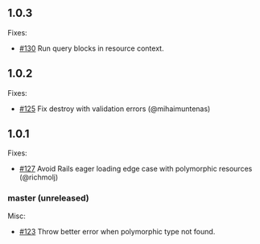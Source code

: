 ## 1.0.3

Fixes:

- [#130](https://github.com/graphiti-api/graphiti/pull/130) Run query
  blocks in resource context.

## 1.0.2

Fixes:

- [#125](https://github.com/graphiti-api/graphiti/pull/125) Fix destroy
  with validation errors (@mihaimuntenas)

## 1.0.1

Fixes:

- [#127](https://github.com/graphiti-api/graphiti/pull/127) Avoid Rails eager loading edge case with polymorphic resources (@richmolj)

### master (unreleased)

Misc:

- [#123](https://github.com/graphiti-api/graphiti/pull/123) Throw
  better error when polymorphic type not found.

<!-- ### [version (YYYY-MM-DD)](diff_link) -->
<!-- Breaking changes:-->
<!-- Features:-->
<!-- Fixes:-->
<!-- Misc:-->
